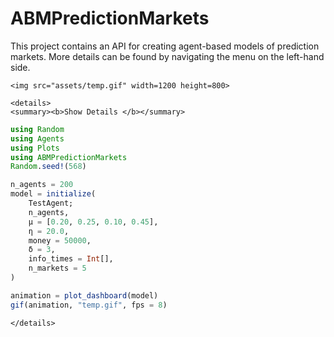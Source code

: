 # ABMPredictionMarkets

This project contains an API for creating agent-based models of prediction markets. More details can be found by navigating the menu on the left-hand side.

```@raw html
<img src="assets/temp.gif" width=1200 height=800>
```
```@raw html
<details>
<summary><b>Show Details </b></summary>
```
```julia 
using Random
using Agents
using Plots
using ABMPredictionMarkets
Random.seed!(568)

n_agents = 200
model = initialize(
    TestAgent;
    n_agents,
    μ = [0.20, 0.25, 0.10, 0.45],
    η = 20.0,
    money = 50000,
    δ = 3,
    info_times = Int[],
    n_markets = 5
)

animation = plot_dashboard(model)
gif(animation, "temp.gif", fps = 8)
```
```@raw html
</details>
```
